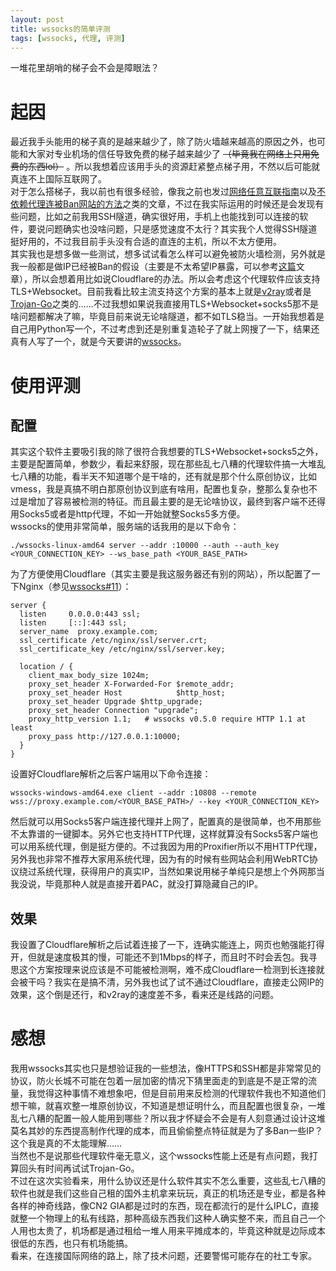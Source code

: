 ```yaml
---
layout: post
title: wssocks的简单评测
tags: [wssocks, 代理, 评测]
---
```


  一堆花里胡哨的梯子会不会是障眼法？<!--more-->    
  
# 起因
  最近我手头能用的梯子真的是越来越少了，除了防火墙越来越高的原因之外，也可能和大家对专业机场的信任导致免费的梯子越来越少了 ~~（毕竟我在网络上只用免费的东西lol）~~ 。所以我想着应该用手头的资源赶紧整点梯子用，不然以后可能就真连不上国际互联网了。   
  对于怎么搭梯子，我以前也有很多经验，像我之前也发过[网络任意互联指南](/2021/05/07/ssh.html)以及[不依赖代理连被Ban网站的方法](/2019/04/27/antiban.html)之类的文章，不过在我实际运用的时候还是会发现有些问题，比如之前我用SSH隧道，确实很好用，手机上也能找到可以连接的软件，要说问题确实也没啥问题，只是感觉速度不太行？其实我个人觉得SSH隧道挺好用的，不过我目前手头没有合适的直连的主机，所以不太方便用。   
  其实我也是想多做一些测试，想多试试看怎么样可以避免被防火墙检测，另外就是我一般都是做IP已经被Ban的假设（主要是不太希望IP暴露，可以参考[这篇](/2021/04/18/hide.html)文章），所以会想着用比如说Cloudflare的办法。所以会考虑这个代理软件应该支持TLS+Websocket。目前我看比较主流支持这个方案的基本上就是[v2ray](https://github.com/v2fly/v2ray-core)或者是[Trojan-Go](https://github.com/p4gefau1t/trojan-go)之类的……不过我想如果说我直接用TLS+Websocket+socks5那不是啥问题都解决了嘛，毕竟目前来说无论啥隧道，都不如TLS稳当。一开始我想着是自己用Python写一个，不过考虑到还是别重复造轮子了就上网搜了一下，结果还真有人写了一个，就是今天要讲的[wssocks](https://github.com/genshen/wssocks)。
  
# 使用评测
## 配置
  其实这个软件主要吸引我的除了很符合我想要的TLS+Websocket+socks5之外，主要是配置简单，参数少，看起来舒服，现在那些乱七八糟的代理软件搞一大堆乱七八糟的功能，看半天不知道哪个是干啥的，还有就是那个什么原创协议，比如vmess，我是真搞不明白那原创协议到底有啥用，配置也复杂，整那么复杂也不过是增加了容易被检测的特征。而且最主要的是无论啥协议，最终到客户端不还得用Socks5或者是http代理，不如一开始就整Socks5多方便。   
  wssocks的使用非常简单，服务端的话我用的是以下命令：
```
./wssocks-linux-amd64 server --addr :10000 --auth --auth_key <YOUR_CONNECTION_KEY> --ws_base_path <YOUR_BASE_PATH>
```
  为了方便使用Cloudflare（其实主要是我这服务器还有别的网站），所以配置了一下Nginx（参见[wssocks#11](https://github.com/genshen/wssocks/issues/11#issuecomment-669324542)）：
```
server {
  listen     0.0.0.0:443 ssl;
  listen     [::]:443 ssl;
  server_name  proxy.example.com;
  ssl_certificate /etc/nginx/ssl/server.crt;
  ssl_certificate_key /etc/nginx/ssl/server.key;

  location / {
    client_max_body_size 1024m;
    proxy_set_header X-Forwarded-For $remote_addr;
    proxy_set_header Host            $http_host;
    proxy_set_header Upgrade $http_upgrade;
    proxy_set_header Connection "upgrade";
    proxy_http_version 1.1;   # wssocks v0.5.0 require HTTP 1.1 at least
    proxy_pass http://127.0.0.1:10000;
  }
}
```
  设置好Cloudflare解析之后客户端用以下命令连接：
```
wssocks-windows-amd64.exe client --addr :10808 --remote wss://proxy.example.com/<YOUR_BASE_PATH>/ --key <YOUR_CONNECTION_KEY>
```
  然后就可以用Socks5客户端连接代理并上网了，配置真的是很简单，也不用那些不太靠谱的一键脚本。另外它也支持HTTP代理，这样就算没有Socks5客户端也可以用系统代理，倒是挺方便的。不过我因为用的Proxifier所以不用HTTP代理，另外我也非常不推荐大家用系统代理，因为有的时候有些网站会利用WebRTC协议绕过系统代理，获得用户的真实IP，当然如果说用梯子单纯只是想上个外网那当我没说，毕竟那种人就是直接开着PAC，就没打算隐藏自己的IP。   
## 效果
  我设置了Cloudflare解析之后试着连接了一下，连确实能连上，网页也勉强能打得开，但就是速度极其的慢，可能还不到1Mbps的样子，而且时不时会丢包。我寻思这个方案按理来说应该是不可能被检测啊，难不成Cloudflare一检测到长连接就会被干吗？我实在是搞不清，另外我也试了试不通过Cloudflare，直接走公网IP的效果，这个倒是还行，和v2ray的速度差不多，看来还是线路的问题。   

# 感想
  我用wssocks其实也只是想验证我的一些想法，像HTTPS和SSH都是非常常见的协议，防火长城不可能在包着一层加密的情况下猜里面走的到底是不是正常的流量，我觉得这种事情不难想象吧，但是目前用来反检测的代理软件我也不知道他们想干嘛，就喜欢整一堆原创协议，不知道是想证明什么，而且配置也很复杂，一堆乱七八糟的配置一般人能用到哪些？所以我才怀疑会不会是有人刻意通过设计这堆莫名其妙的东西提高制作代理的成本，而且偷偷整点特征就是为了多Ban一些IP？这个我是真的不太能理解……   
  当然也不是说那些代理软件毫无意义，这个wssocks性能上还是有点问题，我打算回头有时间再试试Trojan-Go。   
  不过在这次实验看来，用什么协议还是什么软件其实不怎么重要，这些乱七八糟的软件也就是我们这些自己租的国外主机拿来玩玩，真正的机场还是专业，都是各种各样的神奇线路，像CN2 GIA都是过时的东西，现在都流行的是什么IPLC，直接就整一个物理上的私有线路，那种高级东西我们这种人确实整不来，而且自己一个人用也太贵了，机场都是通过租给一堆人用来平摊成本的，毕竟这种就是边际成本很低的东西，也只有机场能搞。   
  看来，在连接国际网络的路上，除了技术问题，还要警惕可能存在的社工专家。
